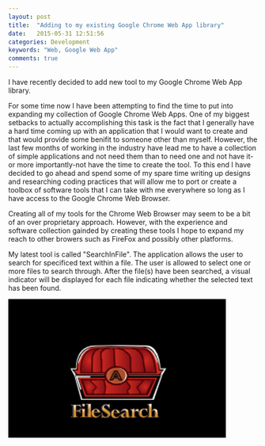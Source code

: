 ```yaml
---
layout: post
title:  "Adding to my existing Google Chrome Web App library"
date:   2015-05-31 12:51:56
categories: Development
keywords: "Web, Google Web App"
comments: true
---
```


I have recently decided to add new tool to my Google Chrome Web App library. 

For some time now I have been attempting to find the time to put into expanding my collection of Google Chrome Web Apps. One of my biggest setbacks to actually accomplishing this task is the fact that I generally have a hard time coming up with an application that I would want to create and that would provide some benifit to someone other than myself. However, the last few months of working in the industry have lead me to have a collection of simple applications and not need them than to need one and not have it-or more importantly-not have the time to create the tool. To this end I have decided to go ahead and spend some of my spare time writing up designs and researching coding practices that will allow me to port or create a toolbox of software tools that I can take with me everywhere so long as I have access to the Google Chrome Web Browser. 

Creating all of my tools for the Chrome Web Browser may seem to be a bit of an over proprietary approach. However, with the experience and software collection gainded by creating these tools I hope to expand my reach to other browers such as FireFox and possibly other platforms. 

My latest tool is called "SearchInFile". The application allows the user to search for specificed text within a file. The user is allowed to select one or more files to search through. After the file(s) have been searched, a visual indicator will be displayed for each file indicating whether the selected text has been found. 

![File Search](https://github.com/ABaker86/WebPortfolio/blob/gh-pages/postAssets/FileSearchSmallPoster.png)
